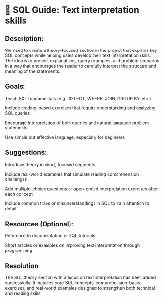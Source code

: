# 📘 SQL Guide: Text interpretation skills

## Description:
We need to create a theory-focused section in the project that explains key SQL concepts while helping users develop their text interpretation skills. The idea is to present explanations, query examples, and problem scenarios in a way that encourages the reader to carefully interpret the structure and meaning of the statements.

## Goals:
Teach SQL fundamentals (e.g., SELECT, WHERE, JOIN, GROUP BY, etc.)

Include reading-based exercises that require understanding and analyzing SQL queries

Encourage interpretation of both queries and natural language problem statements

Use simple but effective language, especially for beginners

## Suggestions:
Introduce theory in short, focused segments

Include real-world examples that simulate reading comprehension challenges

Add multiple-choice questions or open-ended interpretation exercises after each concept

Include common traps or misunderstandings in SQL to train attention to detail

## Resources (Optional):
Reference to documentation or SQL tutorials

Short articles or examples on improving text interpretation through programming

## Resolution
The SQL theory section with a focus on text interpretation has been added successfully. It includes core SQL concepts, comprehension-based exercises, and real-world examples designed to strengthen both technical and reading skills